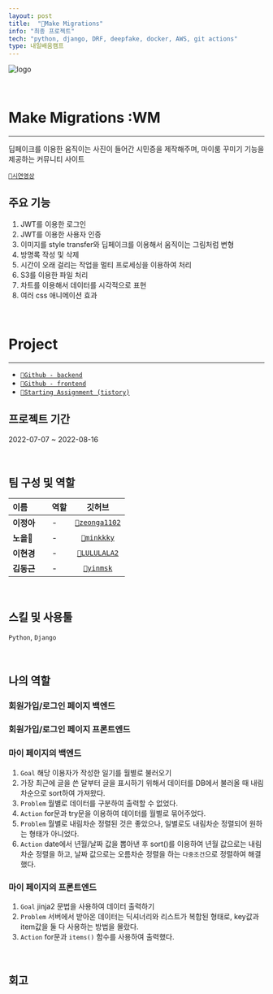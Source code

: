 ```yaml
---
layout: post
title:  "🚀Make Migrations"
info: "최종 프로젝트"
tech: "python, django, DRF, deepfake, docker, AWS, git actions"
type: 내일배움캠프
---
```


![logo](https://user-images.githubusercontent.com/71905164/182584327-171cf850-0bd8-4d62-bdec-1ba090eb9b71.png)

<br/>

# Make Migrations :WM
---
딥페이크를 이용한 움직이는 사진이 들어간 시민증을 제작해주며, 마이룸 꾸미기 기능을 제공하는 커뮤니티 사이트

[`🔗시연영상`](https://tv.kakao.com/v/430933218)  

## 주요 기능
1. JWT를 이용한 로그인
1. JWT를 이용한 사용자 인증
1. 이미지를 style transfer와 딥페이크를 이용해서 움직이는 그림처럼 변형
1. 방명록 작성 및 삭제
1. 시간이 오래 걸리는 작업을 멀티 프로세싱을 이용하여 처리
1. S3를 이용한 파일 처리
1. 차트를 이용해서 데이터를 시각적으로 표현
1. 여러 css 애니메이션 효과

<br/>

# Project
---
* [`🔗Github - backend`](https://github.com/cmjcum/WM_back)
* [`🔗Github - frontend`](https://github.com/cmjcum/WM_front)
* [`🔗Starting Assignment (tistory)`]()

## 프로젝트 기간
2022-07-07 ~ 2022-08-16

<br/>

## 팀 구성 및 역할

| 이름 | 역할 | 깃허브 |
|:----------|:----------|:----------:|
| **이정아&nbsp;&nbsp;&nbsp;&nbsp;** | - | [`🔗zeonga1102`](https://github.com/zeonga1102)|
| **노을🌱** |- | [`🔗minkkky`](https://github.com/minkkky) |
| **이현경** | -&nbsp;&nbsp;&nbsp;&nbsp; | [`🔗LULULALA2`](https://github.com/LULULALA2)|
| **김동근** | - | [`🔗yinmsk`](https://github.com/yinmsk) |

<br/>

## 스킬 및 사용툴
`Python`, `Django`

<br/>

## 나의 역할

### 회원가입/로그인 페이지 백엔드

### 회원가입/로그인 페이지 프론트엔드

### 마이 페이지의 백엔드  
1. `Goal` 해당 이용자가 작성한 일기를 월별로 불러오기
1. 가장 최근에 글을 쓴 달부터 글을 표시하기 위해서 데이터를 DB에서 불러올 때 내림차순으로 sort하여 가져왔다.
1. `Problem` 월별로 데이터를 구분하여 출력할 수 없었다.
1. `Action`  for문과 try문을 이용하여 데이터를 월별로 묶어주었다.
1. `Problem` 월별로 내림차순 정렬된 것은 좋았으나, 일별로도 내림차순 정렬되어 원하는 형태가 아니었다.
1. `Action`   date에서 년월/날짜 값을 뽑아낸 후 sort()를 이용하여 년월 값으로는 내림차순 정렬을 하고, 날짜 값으로는 오름차순 정렬을 하는 `다중조건`으로 정렬하여 해결했다.

### 마이 페이지의 프론트엔드
1. `Goal` jinja2 문법을 사용하여 데이터 출력하기
1. `Problem` 서버에서 받아온 데이터는 딕셔너리와 리스트가 복합된 형태로, key값과 item값을 둘 다 사용하는 방법을 몰랐다.
1. `Action` for문과 `items()` 함수를 사용하여 출력했다.

<br/>

## 회고
>